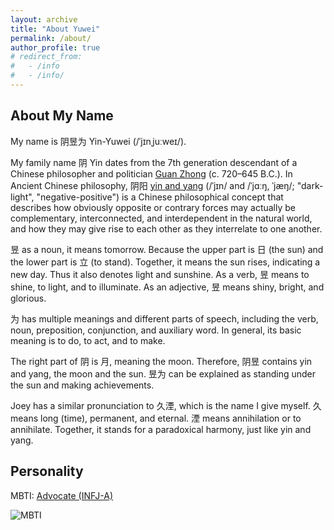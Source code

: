 ```yaml
---
layout: archive
title: "About Yuwei"
permalink: /about/
author_profile: true
# redirect_from:
#   - /info
#   - /info/
---
```


## About My Name

My name is 阴昱为 Yin-Yuwei (/ˈjɪnˌjuːweɪ/).

My family name 阴 Yin dates from the 7th generation descendant of a Chinese philosopher and politician [Guan Zhong](https://en.wikipedia.org/wiki/Guan_Zhong) (c. 720–645 B.C.).
In Ancient Chinese philosophy, 阴阳 [yin and yang](https://en.wikipedia.org/wiki/Yin_and_yang) (/ˈjɪn/ and /ˈjɑːŋ, ˈjæŋ/; "dark-light", "negative-positive") is a Chinese philosophical concept that describes how obviously opposite or contrary forces may actually be complementary, interconnected, and interdependent in the natural world, and how they may give rise to each other as they interrelate to one another.

昱 as a noun, it means tomorrow. Because the upper part is 日 (the sun) and the lower part is 立 (to stand). Together, it means the sun rises, indicating a new day. Thus it also denotes light and sunshine.
As a verb, 昱 means to shine, to light, and to illuminate.
As an adjective, 昱 means shiny, bright, and glorious.

为 has multiple meanings and different parts of speech, including the verb, noun, preposition, conjunction, and auxiliary word. In general, its basic meaning is to do, to act, and to make.

The right part of 阴 is 月, meaning the moon. Therefore, 阴昱 contains yin and yang, the moon and the sun.
昱为 can be explained as standing under the sun and making achievements.

Joey has a similar pronunciation to 久湮, which is the name I give myself. 久 means long (time), permanent, and eternal. 湮 means annihilation or to annihilate. Together, it stands for a paradoxical harmony, just like yin and yang.

## Personality

MBTI: [Advocate (INFJ-A)](https://www.16personalities.com/profiles/51bd741779989)

![MBTI](https://yuweiyin.github.io/files/img/Yuwei_MBTI.png)
